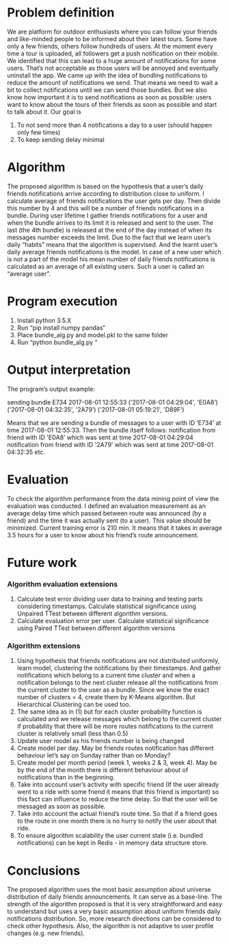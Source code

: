 # Problem definition
We are platform for outdoor enthusiasts where you can follow your friends and like-minded people to be informed about their latest tours. Some have only a few friends, others follow hundreds of users. At the moment every time a tour is uploaded, all followers get a push notification on their mobile.
We identified that this can lead to a huge amount of notifications for some users. That’s not acceptable as those users will be annoyed and eventually uninstall the app. We came up with the idea of bundling notifications to reduce the amount of notifications we send. That means we need to wait a bit to collect notifications until we can send those bundles. But we also know how important it is to send notifications as soon as possible: users want to know about the tours of their friends as soon as possible and start to talk about it.
Our goal is
1. To not send more than 4 notifications a day to a user (should happen only few times)
2. To keep sending delay minimal

# Algorithm
The proposed algorithm is based on the hypothesis that a user’s daily friends notifications arrive according to distribution close to uniform. I calculate average of friends notifications the user gets per day. Then divide this number by 4 and this will be a number of friends notifications in a bundle.
During user lifetime I gather friends notifications for a user and when the bundle arrives to its limit it is released and sent to the user. The last (the 4th bundle) is released at the end of the day instead of when its messages number exceeds the limit.
Due to the fact that we learn user’s daily “habits” means that the algorithm is supervised. And the learnt user’s daily average friends notifications is the model. In case of a new user which is not a part of the model his mean number of daily friends notifications is calculated as an average of all existing users. Such a user is called an “average user”.

# Program execution
1. Install python 3.5.X
2. Run “pip install numpy pandas“
3. Place bundle_alg.py and model.pkl to the same folder
4. Run “python bundle_alg.py <path-to-notifications-csv-file>”
# Output interpretation
The program’s output example:

sending bundle E734 2017-08-01 12:55:33
('2017-08-01 04:29:04', 'E0A8’)
('2017-08-01 04:32:35', '2A79’)
('2017-08-01 05:19:21', 'D89F’)

Means that we are sending a bundle of messages to a user with ID ‘E734’ 
at time 2017-08-01 12:55:33. Then the bundle itself follows: 
notification from friend with ID 'E0A8’ which was sent at time 2017-08-01 04:29:04
notification from friend with ID '2A79’ which was sent at time 2017-08-01 04:32:35
etc.


# Evaluation
To check the algorithm performance from the data mining point of view the evaluation was conducted. I defined an evaluation measurement as an average delay time which passed between route was announced (by a friend) and the time it was actually sent (to a user). This value should be minimized. Current training error is 210 min. It means that it takes in average 3.5 hours for a user to know about his friend’s route announcement.

# Future work
### Algorithm evaluation extensions
1. Calculate test error dividing user data to training and testing parts considering timestamps. Calculate statistical significance using Unpaired TTest between different algorithm versions.
2. Calculate evaluation error per user. Calculate statistical significance using Paired TTest between different algorithm versions
### Algorithm extensions
1. Using hypothesis that friends notifications are not distributed uniformly, learn model, clustering the notifications by their timestamps. And gather notifications which belong to a current time cluster and when a notification belongs to the next cluster release all the notifications from the current cluster to the user as a bundle. Since we know the exact number of clusters = 4, create them by K-Means algorithm. But Hierarchical Clustering can be used too.
2. The same idea as in (1) but for each cluster probability function is calculated and we release messages which belong to the current cluster if probability that there will be more routes notifications to the current cluster is relatively small (less than 0.5)
3. Update user model as his friends number is being changed
4. Create model per day. May be friends routes notification has different behaviour let’s say on Sunday rather than on Monday?
5. Create model per month period (week 1, weeks 2 & 3, week 4). May be by the end of the month there is different behaviour about of notifications than in the beginning. 
6. Take into account user’s activity with specific friend (If the user already went to a ride with some friend it means that this friend is important) so this fact can influence to reduce the time delay. So that the user will be messaged as soon as possible.
7. Take into account the actual friend’s route time. So that if a friend goes to the route in one month there is no hurry to notify the user about that ride.
8. To ensure algorithm scalability the user current state (i.e. bundled notifications) can be kept in Redis - in memory data structure store.
# Conclusions
The proposed algorithm uses the most basic assumption about universe distribution of daily friends announcements. It can serve as a base-line. The strength of the algorithm proposed is that it is very straightforward and easy to understand but uses a very basic assumption about uniform friends daily notifications distribution. So, more research directions can be considered to check other hypothesis. Also, the algorithm is not adaptive to user profile changes (e.g. new friends).
